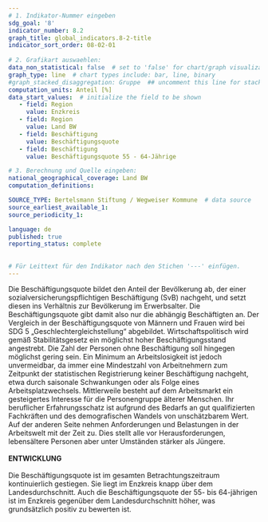 ```yaml
---
# 1. Indikator-Nummer eingeben 
sdg_goal: '8' 
indicator_number: 8.2
graph_title: global_indicators.8-2-title
indicator_sort_order: 08-02-01
 
# 2. Grafikart auswaehlen: 
data_non_statistical: false  # set to 'false' for chart/graph visualization 
graph_type: line  # chart types include: bar, line, binary 
#graph_stacked_disaggregation: Gruppe  ## uncomment this line for stacked bars. eplace 'Geschlecht' with the field of aggregation. 
computation_units: Anteil [%] 
data_start_values:  # initialize the field to be shown  
   - field: Region 
     value: Enzkreis
   - field: Region 
     value: Land BW
   - field: Beschäftigung 
     value: Beschäftigungsquote
   - field: Beschäftigung 
     value: Beschäftigungsquote 55 - 64-Jährige

# 3. Berechnung und Quelle eingeben: 
national_geographical_coverage: Land BW
computation_definitions: 

SOURCE_TYPE: Bertelsmann Stiftung / Wegweiser Kommune  # data source  
source_earliest_available_1: 
source_periodicity_1: 

language: de   
published: true 
reporting_status: complete
 
 
# Für Leittext für den Indikator nach den Stichen '---' einfügen. 
---
```

Die Beschäftigungsquote bildet den Anteil der Bevölkerung ab, der einer sozialversicherungspflichtigen Beschäftigung (SvB) nachgeht, und setzt diesen ins Verhältnis zur Bevölkerung im Erwerbsalter. Die Beschäftigungsquote gibt damit also nur die abhängig Beschäftigten an. Der Vergleich in der Beschäftigungsquote von Männern und Frauen wird bei SDG 5 „Geschlechtergleichstellung“ abgebildet. Wirtschaftspolitisch wird gemäß Stabilitätsgesetz ein möglichst hoher Beschäftigungsstand angestrebt. Die Zahl der Personen ohne Beschäftigung soll hingegen möglichst gering sein. Ein Minimum an Arbeitslosigkeit ist jedoch unvermeidbar, da immer eine Mindestzahl von Arbeitnehmern zum Zeitpunkt der statistischen Registrierung keiner Beschäftigung nachgeht, etwa durch saisonale Schwankungen oder als Folge eines Arbeitsplatzwechsels. Mittlerweile besteht auf dem Arbeitsmarkt ein gesteigertes Interesse für die Personengruppe älterer Menschen. Ihr beruflicher Erfahrungsschatz ist aufgrund des Bedarfs an gut qualifizierten Fachkräften und des demografischen Wandels von unschätzbarem Wert. Auf der anderen Seite nehmen Anforderungen und Belastungen in der Arbeitswelt mit der Zeit zu. Dies stellt alle vor Herausforderungen, lebensältere Personen aber unter Umständen stärker als Jüngere. <br>
<br>
**ENTWICKLUNG** <br>
<br>
Die Beschäftigungsquote ist im gesamten Betrachtungszeitraum kontinuierlich gestiegen. Sie liegt im Enzkreis knapp über dem Landesdurchschnitt. Auch die Beschäftigungsquote der 55- bis 64-jährigen ist im Enzkreis gegenüber dem Landesdurchschnitt höher, was grundsätzlich positiv zu bewerten ist.
